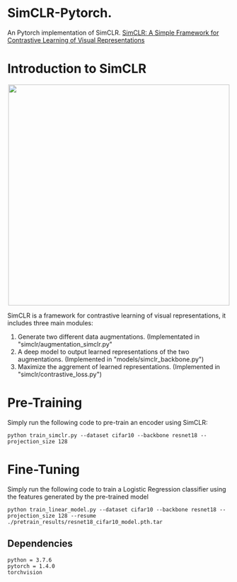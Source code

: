 # SimCLR-Pytorch.

An Pytorch implementation of SimCLR. [SimCLR: A Simple Framework for Contrastive Learning of Visual Representations](https://arxiv.org/abs/2002.05709)

# Introduction to SimCLR 

<p align="center">
  <img src="https://github.com/Spijkervet/SimCLR/blob/master/media/architecture.png?raw=true" width="500"/>
</p>

SimCLR is a framework for contrastive learning of visual representations, it includes three main modules:
1) Generate two different data augmentations. (Implementated in "simclr/augmentation_simclr.py"
2) A deep model to output learned representations of the two augmentations. (Implemented in "models/simclr_backbone.py")
3) Maximize the aggrement of learned representations. (Implemented in "simclr/contrastive_loss.py")


# Pre-Training

Simply run the following code to pre-train an encoder using SimCLR:

```
python train_simclr.py --dataset cifar10 --backbone resnet18 --projection_size 128 
```

# Fine-Tuning

Simply run the following code to train a Logistic Regression classifier using the features generated by the pre-trained model

```
python train_linear_model.py --dataset cifar10 --backbone resnet18 --projection_size 128 --resume ./pretrain_results/resnet18_cifar10_model.pth.tar
```


## Dependencies
```
python = 3.7.6
pytorch = 1.4.0
torchvision
```
